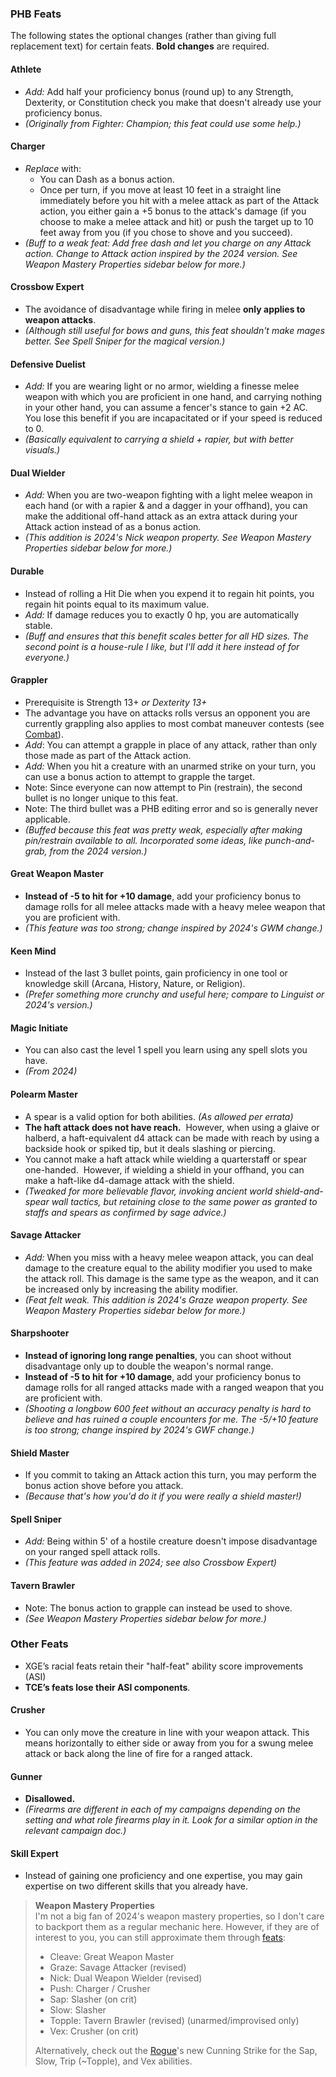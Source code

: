 
### PHB Feats

The following states the optional changes (rather than giving full replacement text) for certain feats.  **Bold changes** are required.

#### Athlete

* *Add:* Add half your proficiency bonus (round up) to any Strength, Dexterity, or Constitution check you make that doesn't already use your proficiency bonus.
* *(Originally from Fighter: Champion; this feat could use some help.)*

#### Charger

+ *Replace* with: 
	+ You can Dash as a bonus action.
	+ Once per turn, if you move at least 10 feet in a straight line immediately before you hit with a melee attack as part of the Attack action, you either gain a +5 bonus to the attack's damage (if you choose to make a melee attack and hit) or push the target up to 10 feet away from you (if you chose to shove and you succeed).
+ *(Buff to a weak feat: Add free dash and let you charge on any Attack action.  Change to Attack action inspired by the 2024 version. See Weapon Mastery Properties sidebar below for more.)* 

#### Crossbow Expert

* The avoidance of disadvantage while firing in melee **only applies to weapon attacks**.
* *(Although still useful for bows and guns, this feat shouldn't make mages better. See Spell Sniper for the magical version.)*

#### Defensive Duelist

* *Add:* If you are wearing light or no armor, wielding a finesse melee weapon with which you are proficient in one hand, and carrying nothing in your other hand, you can assume a fencer's stance to gain +2 AC. You lose this benefit if you are incapacitated or if your speed is reduced to 0.
* *(Basically equivalent to carrying a shield + rapier, but with better visuals.)*

#### Dual Wielder

* *Add:* When you are two-weapon fighting with a light melee weapon in each hand (or with a rapier & and a dagger in your offhand), you can make the additional off-hand attack as an extra attack during your Attack action instead of as a bonus action.
* *(This addition is 2024's Nick weapon property. See Weapon Mastery Properties sidebar below for more.)*

#### Durable

* Instead of rolling a Hit Die when you expend it to regain hit points, you regain hit points equal to its maximum value. 
* *Add:* If damage reduces you to exactly 0 hp, you are automatically stable.
* *(Buff and ensures that this benefit scales better for all HD sizes. The second point is a house-rule I like, but I'll add it here instead of for everyone.)*

#### Grappler

* Prerequisite is Strength 13+ *or Dexterity 13+*
* The advantage you have on attacks rolls versus an opponent you are currently grappling also applies to most combat maneuver contests (see [Combat](Combat.md)).
* *Add*: You can attempt a grapple in place of any attack, rather than only those made as part of the Attack action.
* *Add:* When you hit a creature with an unarmed strike on your turn, you can use a bonus action to attempt to grapple the target.
* Note: Since everyone can now attempt to Pin (restrain), the second bullet is no longer unique to this feat.
* Note: The third bullet was a PHB editing error and so is generally never applicable.
* *(Buffed because this feat was pretty weak, especially after making pin/restrain available to all. Incorporated some ideas, like punch-and-grab, from the 2024 version.)*

#### Great Weapon Master

* **Instead of -5 to hit for +10 damage**, add your proficiency bonus to damage rolls for all melee attacks made with a heavy melee weapon that you are proficient with. 
* *(This feature was too strong; change inspired by 2024's GWM change.)*

#### Keen Mind

* Instead of the last 3 bullet points, gain proficiency in one tool or knowledge skill (Arcana, History, Nature, or Religion). 
* *(Prefer something more crunchy and useful here; compare to Linguist or 2024's version.)*

#### Magic Initiate

+ You can also cast the level 1 spell you learn using any spell slots you have.
+ *(From 2024)*

#### Polearm Master

- A spear is a valid option for both abilities. *(As allowed per errata)* 
- **The haft attack does not have reach.**  However, when using a glaive or halberd, a haft-equivalent d4 attack can be made with reach by using a backside hook or spiked tip, but it deals slashing or piercing.
- You cannot make a haft attack while wielding a quarterstaff or spear one-handed.  However, if wielding a shield in your offhand, you can make a haft-like d4-damage attack with the shield. 
- *(Tweaked for more believable flavor, invoking ancient world shield-and-spear wall tactics, but retaining close to the same power as granted to staffs and spears as confirmed by sage advice.)*

#### Savage Attacker

* *Add:* When you miss with a heavy melee weapon attack, you can deal damage to the creature equal to the ability modifier you used to make the attack roll. This damage is the same type as the weapon, and it can be increased only by increasing the ability modifier.
* *(Feat felt weak. This addition is 2024's Graze weapon property. See Weapon Mastery Properties sidebar below for more.)*

#### Sharpshooter

* **Instead of ignoring long range penalties**, you can shoot without disadvantage only up to double the weapon's normal range.
* **Instead of -5 to hit for +10 damage**, add your proficiency bonus to damage rolls for all ranged attacks made with a ranged weapon that you are proficient with. 
* *(Shooting a longbow 600 feet without an accuracy penalty is hard to believe and has ruined a couple encounters for me. The -5/+10 feature is too strong; change inspired by 2024's GWF change.)*

#### Shield Master

* If you commit to taking an Attack action this turn, you may perform the bonus action shove before you attack.
* *(Because that's how you'd do it if you were really a shield master!)*

#### Spell Sniper

* *Add:* Being within 5' of a hostile creature doesn't impose disadvantage on your ranged spell attack rolls.  
* *(This feature was added in 2024; see also Crossbow Expert)*

#### Tavern Brawler

* Note: The bonus action to grapple can instead be used to shove.
* *(See Weapon Mastery Properties sidebar below for more.)*


### Other Feats

* XGE’s racial feats retain their "half-feat" ability score improvements (ASI)
* **TCE’s feats lose their ASI components**.

#### Crusher

* You can only move the creature in line with your weapon attack. This means horizontally to either side or away from you for a swung melee attack or back along the line of fire for a ranged attack.

#### Gunner

* **Disallowed.**
* *(Firearms are different in each of my campaigns depending on the setting and what role firearms play in it. Look for a similar option in the relevant campaign doc.)*

#### Skill Expert

* Instead of gaining one proficiency and one expertise, you may gain expertise on two different skills that you already have.


> **Weapon Mastery Properties**  
> I'm not a big fan of 2024's weapon mastery properties, so I don't care to backport them as a regular mechanic here. However, if they are of interest to you, you can still approximate them through [feats](Feats):
> 
> + Cleave: Great Weapon Master
> + Graze: Savage Attacker (revised)
> + Nick: Dual Weapon Wielder (revised)
> + Push: Charger / Crusher
> + Sap: Slasher (on crit)
> + Slow: Slasher
> + Topple: Tavern Brawler (revised) (unarmed/improvised only)
> + Vex: Crusher (on crit)
>   
> Alternatively, check out the [Rogue](Classes.md)'s new Cunning Strike for the Sap, Slow, Trip (~Topple), and Vex abilities.
